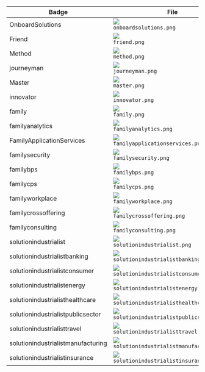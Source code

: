 |Badge|File|
|---|---|
|OnboardSolutions|![](onboardsolutions.png)<br>`onboardsolutions.png`|
|Friend|![](friend.png)<br>`friend.png`|
|Method|![](method.png)<br>`method.png`|
|journeyman|![](journeyman.png)<br>`journeyman.png`|
|Master|![](master.png)<br>`master.png`|
|innovator|![](innovator.png)<br>`innovator.png`|
|family|![](family.png)<br>`family.png`|
|familyanalytics|![](familyanalytics.png)<br>`familyanalytics.png`|
|FamilyApplicationServices|![](familyapplicationservices.png)<br>`familyapplicationservices.png`|
|familysecurity|![](familysecurity.png)<br>`familysecurity.png`|
|familybps|![](familybps.png)<br>`familybps.png`|
|familycps|![](familycps.png)<br>`familycps.png`|
|familyworkplace|![](familyworkplace.png)<br>`familyworkplace.png`|
|familycrossoffering|![](familycrossoffering.png)<br>`familycrossoffering.png`|
|familyconsulting|![](familyconsulting.png)<br>`familyconsulting.png`|
|solutionindustrialist|![](solutionindustrialist.png)<br>`solutionindustrialist.png`|
|solutionindustrialistbanking|![](solutionindustrialistbanking.png)<br>`solutionindustrialistbanking.png`|
|solutionindustrialistconsumer|![](solutionindustrialistconsumer.png)<br>`solutionindustrialistconsumer.png`|
|solutionindustrialistenergy|![](solutionindustrialistenergy.png)<br>`solutionindustrialistenergy.png`|
|solutionindustrialisthealthcare|![](solutionindustrialisthealthcare.png)<br>`solutionindustrialisthealthcare.png`|
|solutionindustrialistpublicsector|![](solutionindustrialistpublicsector.png)<br>`solutionindustrialistpublicsector.png`|
|solutionindustrialisttravel|![](solutionindustrialisttravel.png)<br>`solutionindustrialisttravel.png`|
|solutionindustrialistmanufacturing|![](solutionindustrialistmanufacturing.png)<br>`solutionindustrialistmanufacturing.png`|
|solutionindustrialistinsurance|![](solutionindustrialistinsurance.png)<br>`solutionindustrialistinsurance.png`|